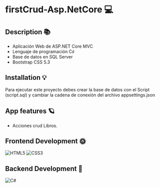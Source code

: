 # firstCrud-Asp.NetCore 💻
## Description 📚
 - Aplicación Web de ASP.NET Core MVC
- Lenguaje de programación C♯
- Base de datos en SQL Server
- Bootstrap CSS 5.3
## Installation 💡 
 Para ejecutar este proyecto debes crear la base de datos con el Script (script.sql) y cambiar la cadena de conexión del archivo appsettings.json 
## App features 🪐
 - Acciones crud Libros. 
## Frontend Development 🌞 
 ![HTML5](https://img.shields.io/badge/html5-%23E34F26.svg?style=for-the-badge&logo=html5&logoColor=white) ![CSS3](https://img.shields.io/badge/css3-%231572B6.svg?style=for-the-badge&logo=css3&logoColor=white) 
## Backend Development 🌚 
 ![C#](https://img.shields.io/badge/c%23-%23239120.svg?style=for-the-badge&logo=c-sharp&logoColor=white) 
 
